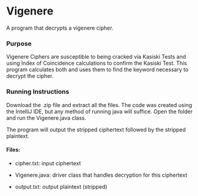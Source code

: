 # Vigenere
A program that decrypts a vigenere cipher.

### Purpose 
Vigenere Ciphers are susceptible to being cracked via Kasiski Tests and using Index of Coincidence calculations to confirm the Kasiski Test. This program
calculates both and uses them to find the keyword necessary to decrypt the cipher.

### Running Instructions
Download the .zip file and extract all the files. The code was created using the IntelliJ IDE, but any method of running java will suffice. Open the folder
and run the Vigenere.java class. 

The program will output the stripped ciphertext followed by the stripped plaintext. 

#### Files:
- cipher.txt: input ciphertext

- Vigenere.java: driver class that handles decryption for this ciphertext

- output.txt: output plaintext (stripped)
